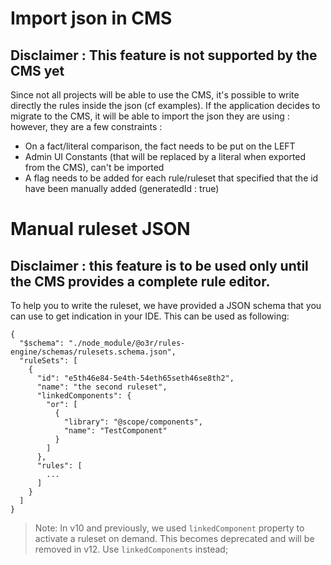 # Import json in CMS

## Disclaimer : This feature is not supported by the CMS yet

Since not all projects will be able to use the CMS, it's possible to write directly the rules inside the json (cf examples).
If the application decides to migrate to the CMS, it will be able to import the json they are using : however, they are a few constraints :

* On a fact/literal comparison, the fact needs to be put on the LEFT
* Admin UI Constants (that will be replaced by a literal when exported from the CMS), can't be imported
* A flag needs to be added for each rule/ruleset that specified that the id have been manually added (generatedId : true)

# Manual ruleset JSON

## Disclaimer : this feature is to be used only until the CMS provides a complete rule editor.

To help you to write the ruleset, we have provided a JSON schema that you can use to get indication in your IDE.
This can be used as following:

```json5
{
  "$schema": "./node_module/@o3r/rules-engine/schemas/rulesets.schema.json",
  "ruleSets": [
    {
      "id": "e5th46e84-5e4th-54eth65seth46se8th2",
      "name": "the second ruleset",
      "linkedComponents": {
        "or": [
          {
            "library": "@scope/components",
            "name": "TestComponent"
          }
        ]
      },
      "rules": [
        ...
      ]
    }
  ]
}
```
> Note: In v10 and previously, we used `linkedComponent` property to activate a ruleset on demand. This becomes deprecated and will be removed in v12. Use `linkedComponents` instead;
